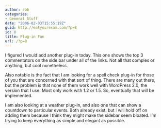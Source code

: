```yaml
---
author: rob
categories:
- General Stuff
date: "2006-02-03T15:55:19Z"
guid: http://eatyourexam.com/?p=8
id: 8
title: Plug-in Fun
url: /?p=8
---
```

I figured I would add another plug-in today. This one shows the top 3 commentators on the side bar under all of the links. Not all that complex or anything, but cool nonetheless.

Also notable is the fact that I am looking for a spell check plug-in for those of you that are concerned with that sort of thing. There are many out there, but the problem is that none of them work well with WordPress 2.0, the version that I use. Most only work with 1.2 or 1.5. So, eventually that will be implemented.

I am also looking at a weather plug-in, and also one that can show a countdown to particular events. Both already exist, but I will hold off on adding them because I think they might make the sidebar seem bloated. I’m trying to keep everything as simple and elegant as possible.